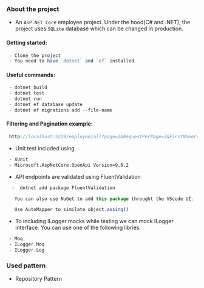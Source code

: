 
  ### About the project

- An `ASP.NET Core` employee project. Under the hood(C# and .NET), the  project uses `SQLite` database which can be changed in production.

#### Getting started:
```ts
 - Clone the project
 - You need to have `dotnet` and `ef` installed
 ```

#### Useful commands:
```ts
 - dotnet build
 - dotnet test
 - dotnet run
 - dotnet ef database update
 - dotnet ef migrations add --file-name
 ```
#### Filtering and Pagination example:
```ts
 http://localhost:5229/employee/all?page=2&RequestPerPage=3&FirstNameContains={firstname}&LastNameContains={lastname}
 ```
- Unit test included using  
```bash
 - XUnit
 - Microsoft.AspNetCore.OpenApi Version=9.0.2
 ```
 - API endpoints are validated using FluentValidation
 ```bash
   -  dotnet add package FluentValidation
 ```
 ```ts
    You can also use NuGet to add this package throught the VScode UI.
 ```
 ```ts
    Use AutoMapper to similate object.assing()
   ```
- To including ILogger mocks while testing we can mock ILogger interface. You can use one of the following libries: 
```bash
 - Moq
 - ILogger.Moq
 - ILogger.Log
 ```

### Used pattern

- Repository Pattern

 